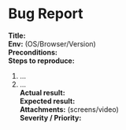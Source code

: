 # Bug Report

**Title:**  
**Env:** (OS/Browser/Version)  
**Preconditions:**  
**Steps to reproduce:**  
1) …  
2) …  
**Actual result:**  
**Expected result:**  
**Attachments:** (screens/video)  
**Severity / Priority:**  
